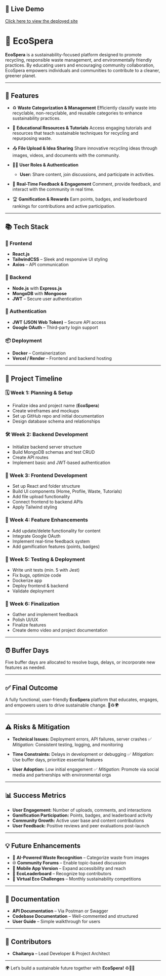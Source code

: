 ## 🚀 Live Demo

[Click here to view the deployed site](https://client-alpha-beige.vercel.app)

# 🌱 EcoSpera

**EcoSpera** is a sustainability-focused platform designed to promote recycling, responsible waste management, and environmentally friendly practices. By educating users and encouraging community collaboration, EcoSpera empowers individuals and communities to contribute to a cleaner, greener planet.

---

## 🚀 Features

- ♻️ **Waste Categorization & Management**
  Efficiently classify waste into recyclable, non-recyclable, and reusable categories to enhance sustainability practices.

- 📘 **Educational Resources & Tutorials**
  Access engaging tutorials and resources that teach sustainable techniques for recycling and repurposing waste.

- 📤 **File Upload & Idea Sharing**
  Share innovative recycling ideas through images, videos, and documents with the community.

- 🧑‍💼 **User Roles & Authentication**
  - **User:** Share content, join discussions, and participate in activities.

- 💬 **Real-Time Feedback & Engagement**
  Comment, provide feedback, and interact with the community in real time.

- 🏆 **Gamification & Rewards**
  Earn points, badges, and leaderboard rankings for contributions and active participation.

---

## 📚 Tech Stack

### 🔧 Frontend
- **React.js**
- **TailwindCSS** – Sleek and responsive UI styling
- **Axios** – API communication

### 🔩 Backend
- **Node.js** with **Express.js**
- **MongoDB** with **Mongoose**
- **JWT** – Secure user authentication

### 🔐 Authentication
- **JWT (JSON Web Token)** – Secure API access
- **Google OAuth** – Third-party login support

### 📦 Deployment
- **Docker** – Containerization
- **Vercel / Render** – Frontend and backend hosting

---

## 📅 Project Timeline

### 🗓️ Week 1: Planning & Setup
- Finalize idea and project name (**EcoSpera**)
- Create wireframes and mockups
- Set up GitHub repo and initial documentation
- Design database schema and relationships

### 🛠️ Week 2: Backend Development
- Initialize backend server structure
- Build MongoDB schemas and test CRUD
- Create API routes
- Implement basic and JWT-based authentication

### 🎨 Week 3: Frontend Development
- Set up React and folder structure
- Build UI components (Home, Profile, Waste, Tutorials)
- Add file upload functionality
- Connect frontend to backend APIs
- Apply Tailwind styling

### 🧩 Week 4: Feature Enhancements
- Add update/delete functionality for content
- Integrate Google OAuth
- Implement real-time feedback system
- Add gamification features (points, badges)

### 🧪 Week 5: Testing & Deployment
- Write unit tests (min. 5 with Jest)
- Fix bugs, optimize code
- Dockerize app
- Deploy frontend & backend
- Validate deployment

### 🎥 Week 6: Finalization
- Gather and implement feedback
- Polish UI/UX
- Finalize features
- Create demo video and project documentation

---

## ⏰ Buffer Days
Five buffer days are allocated to resolve bugs, delays, or incorporate new features as needed.

---

## ✅ Final Outcome
A fully functional, user-friendly **EcoSpera** platform that educates, engages, and empowers users to drive sustainable change. 🌱♻️🌍

---

## ⚠️ Risks & Mitigation

- **Technical Issues:**
  Deployment errors, API failures, server crashes
  ✅ *Mitigation:* Consistent testing, logging, and monitoring

- **Time Constraints:**
  Delays in development or debugging
  ✅ *Mitigation:* Use buffer days, prioritize essential features

- **User Adoption:**
  Low initial engagement
  ✅ *Mitigation:* Promote via social media and partnerships with environmental orgs

---

## 📊 Success Metrics

- **User Engagement:** Number of uploads, comments, and interactions
- **Gamification Participation:** Points, badges, and leaderboard activity
- **Community Growth:** Active user base and content contributions
- **User Feedback:** Positive reviews and peer evaluations post-launch

---

## 💡 Future Enhancements

- 🤖 **AI-Powered Waste Recognition** – Categorize waste from images
- 🌐 **Community Forums** – Enable topic-based discussion
- 📱 **Mobile App Version** – Expand accessibility and reach
- 🏅 **EcoLeaderboard** – Recognize top contributors
- 🎯 **Virtual Eco Challenges** – Monthly sustainability competitions

---

## 📘 Documentation

- **API Documentation** – Via Postman or Swagger
- **Codebase Documentation** – Well-commented and structured
- **User Guide** – Simple walkthrough for users

---

## 🤝 Contributors

- **Chaitanya** – Lead Developer & Project Architect

---

🌍 Let’s build a sustainable future together with **EcoSpera!** ♻️🚀🌱